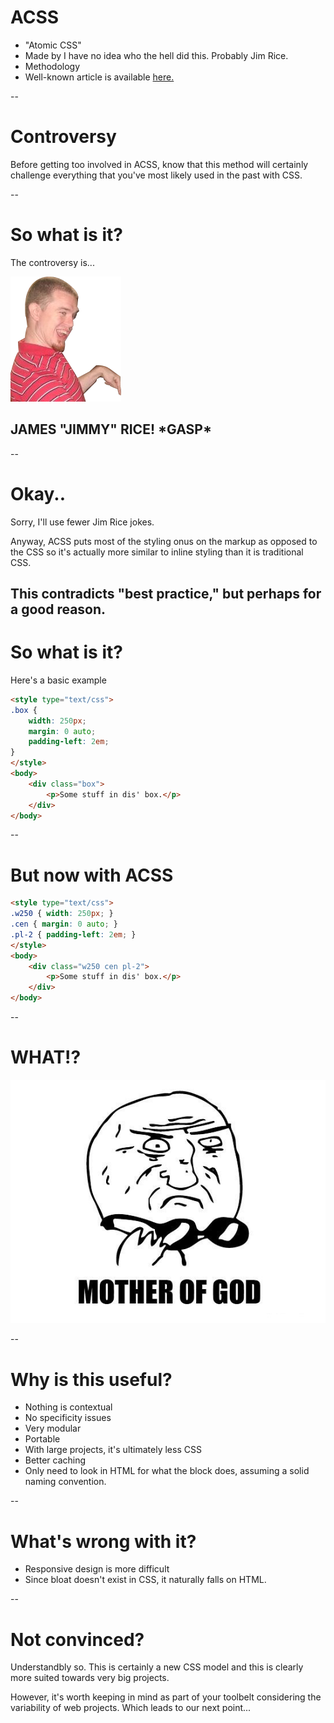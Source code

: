 # ACSS
* "Atomic CSS"
* Made by I have no idea who the hell did this.  Probably Jim Rice.
* Methodology
* Well-known article is available [here.](http://coding.smashingmagazine.com/2013/10/21/challenging-css-best-practices-atomic-approach/)

--
# Controversy
Before getting too involved in ACSS, know that this method will certainly challenge everything
that you've most likely used in the past with CSS.

--
# So what is it?
The controversy is...

<img class="fragment right jim" data-fragment-index="1" src="img/jim-right.png">
<h2 class="fragment" data-fragment-index="1">JAMES "JIMMY" RICE!  *GASP*</h2>

--
# Okay..
Sorry, I'll use fewer Jim Rice jokes.  

Anyway, ACSS puts most of the styling onus on the markup as opposed to the CSS so
it's actually more similar to inline styling than it is traditional CSS.

This contradicts "best practice," but perhaps for a good reason.
--
# So what is it?
Here's a basic example
~~~html
<style type="text/css">
.box {
    width: 250px;
    margin: 0 auto;
    padding-left: 2em;
}
</style>
<body>
    <div class="box">
        <p>Some stuff in dis' box.</p>
    </div>
</body>
~~~

--
# But now with ACSS
~~~html
<style type="text/css">
.w250 { width: 250px; }
.cen { margin: 0 auto; }
.pl-2 { padding-left: 2em; }
</style>
<body>
    <div class="w250 cen pl-2">
        <p>Some stuff in dis' box.</p>
    </div>
</body>
~~~

--
# WHAT!?
![Mother of god...](img/mother-of-god.jpg)


--
# Why is this useful?
* Nothing is contextual
 * No specificity issues
 * Very modular
* Portable
* With large projects, it's ultimately less CSS
* Better caching
* Only need to look in HTML for what the block does, assuming a solid naming convention.

--
# What's wrong with it?
* Responsive design is more difficult
* Since bloat doesn't exist in CSS, it naturally falls on HTML.

--
# Not convinced?
Understandbly so.  This is certainly a new CSS model and this is clearly more suited towards very big projects.

However, it's worth keeping in mind as part of your toolbelt considering the variability of web projects.  Which
leads to our next point...